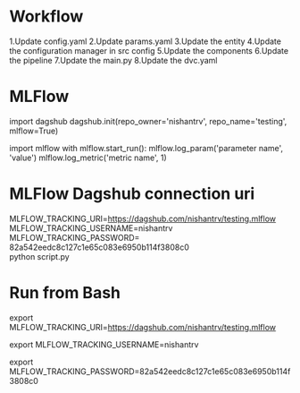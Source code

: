 # Workflow

1.Update config.yaml
2.Update params.yaml
3.Update the entity
4.Update the configuration manager in src config
5.Update the components
6.Update the pipeline
7.Update the main.py
8.Update the dvc.yaml

# MLFlow
import dagshub
dagshub.init(repo_owner='nishantrv', repo_name='testing', mlflow=True)

import mlflow
with mlflow.start_run():
  mlflow.log_param('parameter name', 'value')
  mlflow.log_metric('metric name', 1)



# MLFlow Dagshub connection uri

MLFLOW_TRACKING_URI=https://dagshub.com/nishantrv/testing.mlflow \
MLFLOW_TRACKING_USERNAME=nishantrv \
MLFLOW_TRACKING_PASSWORD= 82a542eedc8c127c1e65c083e6950b114f3808c0 \
python script.py


# Run from Bash

export MLFLOW_TRACKING_URI=https://dagshub.com/nishantrv/testing.mlflow

export MLFLOW_TRACKING_USERNAME=nishantrv 

export MLFLOW_TRACKING_PASSWORD=82a542eedc8c127c1e65c083e6950b114f3808c0


